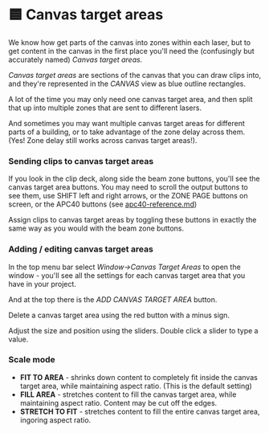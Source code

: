 # 🟦 Canvas target areas

We know how get parts of the canvas into zones within each laser, but to get content in the canvas in the first place you'll need the (confusingly but accurately named) _Canvas target areas._&#x20;

_Canvas target areas_ are sections of the canvas that you can draw clips into, and they're represented in the _CANVAS_ view as blue outline rectangles.&#x20;

A lot of the time you may only need one canvas target area, and then split that up into multiple zones that are sent to different lasers.&#x20;

And sometimes you may want multiple canvas target areas for different parts of a building, or to take advantage of the zone delay across them. (Yes! Zone delay still works across canvas target areas!).&#x20;

### Sending clips to canvas target areas

If you look in the clip deck, along side the beam zone buttons, you'll see the canvas target area buttons. You may need to scroll the output buttons to see them, use SHIFT left and right arrows, or the ZONE PAGE buttons on screen, or the APC40 buttons (see [apc40-reference.md](../reference/apc40-reference.md "mention"))

Assign clips to canvas target areas by toggling these buttons in exactly the same way as you would with the beam zone buttons.&#x20;

### Adding / editing canvas target areas

In the top menu bar select _Window->Canvas Target Areas_ to open the window - you'll see all the settings for each canvas target area that you have in your project.&#x20;

And at the top there is the _ADD CANVAS TARGET AREA_ button. &#x20;

Delete a canvas target area using the red button with a minus sign.&#x20;

Adjust the size and position using the sliders. Double click a slider to type a value.&#x20;

### Scale mode

* **FIT TO AREA** - shrinks down content to completely fit inside the canvas target area, while maintaining aspect ratio. (This is the default setting)
* **FILL AREA** - stretches content to fill the canvas target area, while maintaining aspect ratio. Content may be cut off the edges.&#x20;
* **STRETCH TO FIT** - stretches content to fill the entire canvas target area, ingoring aspect ratio.

###



